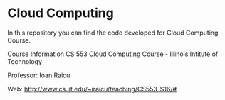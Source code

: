 # Cloud Computing

In this repository you can find the code developed for Cloud Computing Course. 

Course Information
CS 553 Cloud Computing Course - Illinois Intitute of Technology

Professor: Ioan Raicu

Web: http://www.cs.iit.edu/~iraicu/teaching/CS553-S16/#
